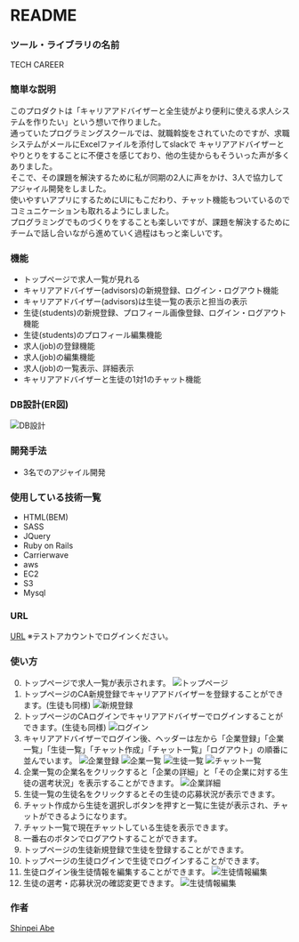 # README
### ツール・ライブラリの名前
TECH CAREER
### 簡単な説明
このプロダクトは「キャリアアドバイザーと全生徒がより便利に使える求人システムを作りたい」という想いで作りました。<br>
通っていたプログラミングスクールでは、就職斡旋をされていたのですが、求職システムがメールにExcelファイルを添付してslackで
キャリアアドバイザーとやりとりをすることに不便さを感じており、他の生徒からもそういった声が多くありました。<br>
そこで、その課題を解決するために私が同期の2人に声をかけ、3人で協力してアジャイル開発をしました。<br>
使いやすいアプリにするためにUIにもこだわり、チャット機能もついているのでコミュニケーションも取れるようにしました。<br>
プログラミングでものづくりをすることも楽しいですが、課題を解決するためにチームで話し合いながら進めていく過程はもっと楽しいです。
### 機能
- トップページで求人一覧が見れる
- キャリアアドバイザー(advisors)の新規登録、ログイン・ログアウト機能
- キャリアアドバイザー(advisors)は生徒一覧の表示と担当の表示
- 生徒(students)の新規登録、プロフィール画像登録、ログイン・ログアウト機能
- 生徒(students)のプロフィール編集機能
- 求人(job)の登録機能
- 求人(job)の編集機能
- 求人(job)の一覧表示、詳細表示
- キャリアアドバイザーと生徒の1対1のチャット機能
### DB設計(ER図)
![DB設計](app/assets/images/tech-careerDB.png)
### 開発手法
* 3名でのアジャイル開発
### 使用している技術一覧
* HTML(BEM)
* SASS
* JQuery
* Ruby on Rails
* Carrierwave
* aws
* EC2
* S3
* Mysql
### URL
[URL](http://3.114.151.165/)
※テストアカウントでログインください。
### 使い方
0. トップページで求人一覧が表示されます。
![トップページ](app/assets/images/t-top.png)
1. トップページのCA新規登録でキャリアアドバイザーを登録することができます。(生徒も同様)
![新規登録](app/assets/images/t-reg.png)
2. トップページのCAログインでキャリアアドバイザーでログインすることができます。(生徒も同様)
![ログイン](app/assets/images/t-sesion.png)
3. キャリアアドバイザーでログイン後、ヘッダーは左から「企業登録」「企業一覧」「生徒一覧」「チャット作成」「チャット一覧」「ログアウト」の順番に並んでいます。
![企業登録](app/assets/images/t-job.png)
![企業一覧](app/assets/images/t-jobindex.png)
![生徒一覧](app/assets/images/t-stu.png)
![チャット一覧](app/assets/images/t-chat.png)
4. 企業一覧の企業名をクリックすると「企業の詳細」と「その企業に対する生徒の選考状況」を表示することができます。
![企業詳細](app/assets/images/t-jobshow.png)
5. 生徒一覧の生徒名をクリックするとその生徒の応募状況が表示できます。
6. チャット作成から生徒を選択しボタンを押すと一覧に生徒が表示され、チャットができるようになります。
7. チャット一覧で現在チャットしている生徒を表示できます。
8. 一番右のボタンでログアウトすることができます。
9. トップページの生徒新規登録で生徒を登録することができます。
10. トップページの生徒ログインで生徒でログインすることができます。
11. 生徒ログイン後生徒情報を編集することができます。
![生徒情報編集](app/assets/images/t-stuedit.png)
12. 生徒の選考・応募状況の確認変更できます。
![生徒情報編集](app/assets/images/t-stujob.png)
### 作者
[Shinpei Abe](https://shinpei555.github.io)<br>
